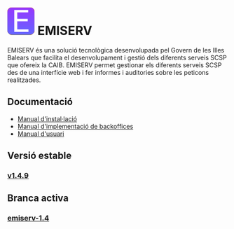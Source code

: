 # ![Logo](https://github.com/GovernIB/emiserv/raw/master/assets/emiserv_logo.png) EMISERV
EMISERV és una solució tecnològica desenvolupada pel Govern de les Illes Balears que facilita el desenvolupament i gestió dels diferents serveis SCSP que ofereix la CAIB. EMISERV permet gestionar els diferents serveis SCSP des de una interfície web i fer informes i auditories sobre les peticons realitzades.
## <a name="docs"></a> Documentació
* [Manual d'instal·lació](https://github.com/GovernIB/emiserv/raw/emiserv-1.4/doc/odt/00_emiserv_instalar.odt)
* [Manual d'implementació de backoffices](https://github.com/GovernIB/emiserv/raw/emiserv-1.4/doc/odt/01_emiserv_backoffice.odt)
* [Manual d'usuari](https://github.com/GovernIB/pinbal/raw/pinbal-1.4/doc/odt/02_emiserv_usuari.odt)
## <a name="v_estable"></a> Versió estable
### [v1.4.9](https://github.com/GovernIB/emiserv/releases/tag/v1.4.9)
## <a name="b_activa"></a> Branca activa
### [emiserv-1.4](https://github.com/GovernIB/emiserv/tree/emiserv-1.4)
